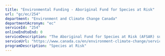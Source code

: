 ```yaml
---
title: "Environmental Funding - Aboriginal Fund for Species at Risk"
url: "gc/ec/254"
department: "Environment and Climate Change Canada"
departmentAcronym: "ec"
serviceId: "254"
onlineEndtoEnd: 0
serviceDescription: "The Aboriginal Fund for Species at Risk (AFSAR) supports the development of Indigenous capacity to participate actively in the implementation of the Species at Risk Act (SARA) and supports projects that will proactively prevent other species from becoming a conservation concern."
serviceUrl: "https://www.canada.ca/en/environment-climate-change/services/environmental-funding/programs/aboriginal-fund-species-risk.html"
programDescription: "Species at Risk"
---
```


